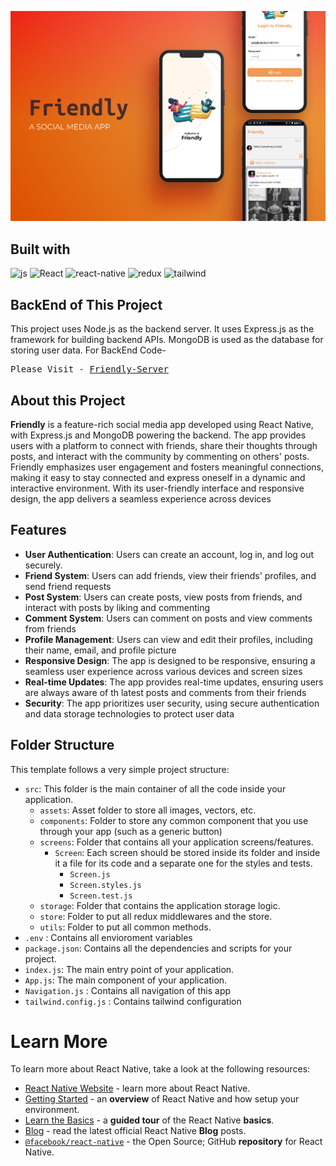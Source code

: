 ![Friendly-cover](https://github.com/Saibalweb/Friendly/blob/main/ReadMe_Assets/Friendly-cover.png)

## Built with 

<div>
   <img src="https://img.shields.io/badge/JavaScript-323330?style=for-the-badge&logo=javascript&logoColor=F7DF1E" alt="js" />
   <img src="https://img.shields.io/badge/React-20232A?style=for-the-badge&logo=react&logoColor=61DAFB" alt="React" />
  <img src="https://img.shields.io/badge/React_Native-20232A?style=for-the-badge&logo=react&logoColor=61DAFB" alt='react-native'/> 
  <img src="https://img.shields.io/badge/Redux-593D88?style=for-the-badge&logo=redux&logoColor=white" alt='redux'/> 
  <img src="https://img.shields.io/badge/Tailwind_CSS-38B2AC?style=for-the-badge&logo=tailwind-css&logoColor=white" alt='tailwind'/> 

</div>

## BackEnd of This Project 
This project uses Node.js as the backend server. It uses Express.js as the framework for building backend 
APIs. MongoDB is used as the database for storing user data.
For BackEnd Code-
<pre>
Please Visit - <a href="https://github.com/Saibalweb/NodeJs_SocialMedia_Backend_Server" target="_blank">Friendly-Server</a>
</pre>
## About this Project 

**Friendly** is a feature-rich social media app developed using React Native, with Express.js and MongoDB powering the backend. The app provides users with a platform to connect with friends, share their thoughts through posts, and interact with the community by commenting on others' posts. Friendly emphasizes user engagement and fosters meaningful connections, making it easy to stay connected and express oneself in a dynamic and interactive environment. With its user-friendly interface and responsive design, the app delivers a seamless experience across devices

## Features
- **User Authentication**: Users can create an account, log in, and log out securely.
- **Friend System**: Users can add friends, view their friends' profiles, and send friend requests
- **Post System**: Users can create posts, view posts from friends, and interact with posts by
liking and commenting
- **Comment System**: Users can comment on posts and view comments from friends
- **Profile Management**: Users can view and edit their profiles, including their name, email, and
profile picture
- **Responsive Design**: The app is designed to be responsive, ensuring a seamless user experience
across various devices and screen sizes
- **Real-time Updates**: The app provides real-time updates, ensuring users are always aware of th
latest posts and comments from their friends
- **Security**: The app prioritizes user security, using secure authentication and data storage
technologies to protect user data

## Folder Structure 

This template follows a very simple project structure:
- `src`: This folder is the main container of all the code inside your application.
   - `assets`: Asset folder to store all images, vectors, etc.
   - `components`: Folder to store any common component that you use through your app (such as a generic button)
   - `screens`: Folder that contains all your application screens/features.
      - `Screen`: Each screen should be stored inside its folder and inside it a file for its code and a separate one for the styles and tests.
         - `Screen.js`
         - `Screen.styles.js`
         - `Screen.test.js`
   - `storage`: Folder that contains the application storage logic.
   - `store`: Folder to put all redux middlewares and the store.
   - `utils`: Folder to put all common methods.
- `.env` : Contains all envioroment variables 
- `package.json`: Contains all the dependencies and scripts for your project.
- `index.js`: The main entry point of your application.
- `App.js`: The main component of your application.
- `Navigation.js` : Contains all navigation of this app
- `tailwind.config.js` : Contains tailwind configuration

# Learn More

To learn more about React Native, take a look at the following resources:

- [React Native Website](https://reactnative.dev) - learn more about React Native.
- [Getting Started](https://reactnative.dev/docs/environment-setup) - an **overview** of React Native and how setup your environment.
- [Learn the Basics](https://reactnative.dev/docs/getting-started) - a **guided tour** of the React Native **basics**.
- [Blog](https://reactnative.dev/blog) - read the latest official React Native **Blog** posts.
- [`@facebook/react-native`](https://github.com/facebook/react-native) - the Open Source; GitHub **repository** for React Native.
